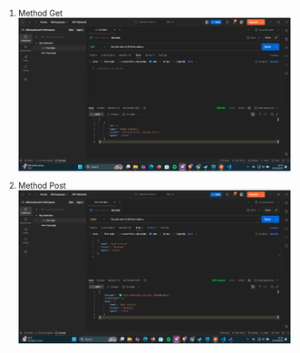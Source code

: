 1. Method Get
![alt text](screenshoots/methodGET.png)

2. Method Post
![alt text](screenshoots/MethodPOST.png)